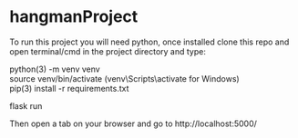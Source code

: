 # hangmanProject 
To run this project you will need python, once installed clone this repo and open terminal/cmd in the project directory and type:

python(3) -m venv venv  
source venv/bin/activate (venv\Scripts\activate for Windows)  
pip(3) install -r requirements.txt 

flask run  

Then open a tab on your browser and go to http://localhost:5000/
